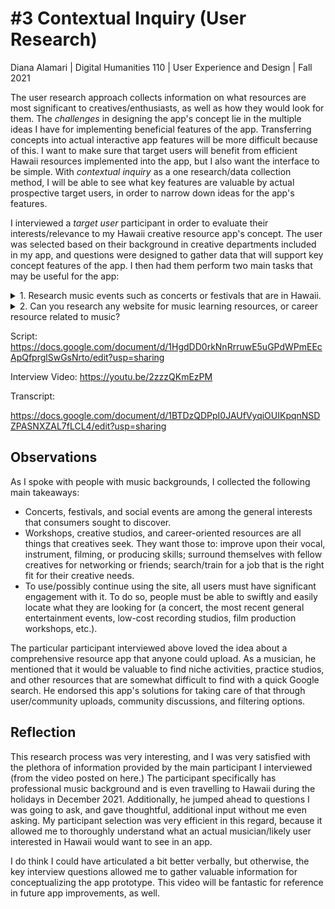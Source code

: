# #3 Contextual Inquiry (User Research)
Diana Alamari | Digital Humanities 110 | User Experience and Design | Fall 2021


The user research approach collects information on what resources are most significant to creatives/enthusiasts, as well as how they would look for them. The *challenges* in designing the app's concept lie in the multiple ideas I have for implementing beneficial features of the app. Transferring concepts into actual interactive app features will be more difficult because of this. I want to make sure that target users will benefit from efficient Hawaii resources implemented into the app, but I also want the interface to be simple. With *contextual inquiry* as a one research/data collection method, I will be able to see what key features are valuable by actual prospective target users, in order to narrow down ideas for the app's features. 


I interviewed a *target user* participant in order to evaluate their interests/relevance to my Hawaii creative resource app's concept. The user was selected based on their background in creative departments included in my app, and questions were designed to gather data that will support key concept features of the app. I then had them perform two main tasks that may be useful for the app:











<details>
 <summary> 1. Research music events such as concerts or festivals that are in Hawaii. </summary>
    
>  - Can you go on Google or whatever method you would use to do this?
>  - Can you select a concert, possibly one that you might be interested in?
>  - Do you like the layout of the page? The filter, sort, and other options to narrow search?
    </details>
    
    
  <details>
  <summary> 2. Can you research any website for music learning resources, or career resource related to music? </summary>
    
>  - Can you research any website for music learning resources, or career resource related to music? Either or.
>  - Do you like the layout and method of navigating?
>  - What possible recommendations would you give to improve your search?
    </details>
  
  
  





Script:
https://docs.google.com/document/d/1HgdDD0rkNnRrruwE5uGPdWPmEEcApQfprglSwGsNrto/edit?usp=sharing

Interview Video:
https://youtu.be/2zzzQKmEzPM


Transcript:

https://docs.google.com/document/d/1BTDzQDPpI0JAUfVyqiOUIKpqnNSDZPASNXZAL7fLCL4/edit?usp=sharing





## Observations 

As I spoke with people with music backgrounds, I collected the following main takeaways:

- Concerts, festivals, and social events are among the general interests that consumers sought to discover.
- Workshops, creative studios, and career-oriented resources are all things that creatives seek. They want those to: improve upon their vocal, instrument, filming, or producing skills; surround themselves with fellow creatives for networking or friends; search/train for a job that is the right fit for their creative needs.
- To use/possibly continue using the site, all users must have significant engagement with it. To do so, people must be able to swiftly and easily locate what they are looking for (a concert, the most recent general entertainment events, low-cost recording studios, film production workshops, etc.).

The particular participant interviewed above loved the idea about a comprehensive resource app that anyone could upload. As a musician, he mentioned that it would be valuable to find niche activities, practice studios, and other resources that are somewhat difficult to find with a quick Google search. He endorsed this app's solutions for taking care of that through user/community uploads, community discussions, and filtering options.


## Reflection

This research process was very interesting, and I was very satisfied with the plethora of information provided by the main participant I interviewed (from the video posted on here.) The participant specifically has professional music background and is even travelling to Hawaii during the holidays in December 2021. Additionally, he jumped ahead to questions I was going to ask, and gave thoughtful, additional input without me even asking. My participant selection was very efficient in this regard, because it allowed me to thoroughly understand what an actual musician/likely user interested in Hawaii would want to see in an app. 

I do think I could have articulated a bit better verbally, but otherwise, the key interview questions allowed me to gather valuable information for conceptualizing the app prototype. This video will be fantastic for reference in future app improvements, as well. 
